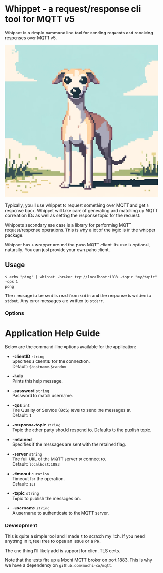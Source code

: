 # Whippet - a request/response cli tool for MQTT v5

Whippet is a simple command line tool for sending requests and receiving responses over MQTT v5.

![Whippet](whippet-pixels.webp)

Typically, you'll use whippet to request something over MQTT and get a response back. Whippet will take care of 
generating and matching up MQTT correlation IDs as well as setting the response topic for the request.

Whippets secondary use case is a library for performing MQTT request/response operations. This is why a lot of the 
logic is in the whippet package.

Whippet has a wrapper around the paho MQTT client. Its use is optional, naturally. You can just provide your own paho client. 

## Usage

```shell
$ echo "ping" | whippet -broker tcp://localhost:1883 -topic "my/topic" -qos 1
pong
```

The message to be sent is read from `stdin` and the response is written to `stdout`. Any error messages
are written to `stderr`.

### Options

# Application Help Guide

Below are the command-line options available for the application:

- **-clientID** `string`  
  Specifies a clientID for the connection.  
  Default: `$hostname-$random`

- **-help**  
  Prints this help message.

- **-password** `string`  
  Password to match username.

- **-qos** `int`  
  The Quality of Service (QoS) level to send the messages at.  
  Default: `1`

- **-response-topic** `string`  
  Topic the other party should respond to. Defaults to the publish topic.

- **-retained**  
  Specifies if the messages are sent with the retained flag.

- **-server** `string`  
  The full URL of the MQTT server to connect to.  
  Default: `localhost:1883`

- **-timeout** `duration`  
  Timeout for the operation.  
  Default: `10s`

- **-topic** `string`  
  Topic to publish the messages on.

- **-username** `string`  
  A username to authenticate to the MQTT server.


### Development

This is quite a simple tool and I made it to scratch my itch. If you need anything in it, 
feel free to open an issue or a PR.

The one thing I'll likely add is support for client TLS certs.

Note that the tests fire up a Mochi MQTT broker on port 1883. This is why we have a dependency on
`github.com/mochi-co/mqtt`. 